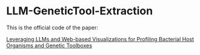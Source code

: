 # LLM-GeneticTool-Extraction

This is the official code of the paper:

[Leveraging LLMs and Web-based Visualizations for Profiling Bacterial Host Organisms and Genetic Toolboxes](https://aclanthology.org/2024.bionlp-1.28/)
